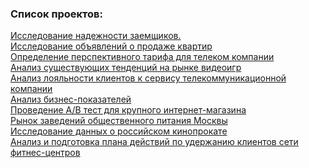<a></a> 
### Cписок проектов:
[Исследование надежности заемщиков.](https://github.com/olgaafonina/My_practikum_project/blob/main/Проект%20Банк.ipynb)<br>
[Исследование объявлений о продаже квартир](https://github.com/olgaafonina/My_practikum_project/blob/main/Проект%20квартиры.ipynb)<br>
[Определение перспективного тарифа для телеком компании](https://github.com/olgaafonina/My_practikum_project/blob/main/Проект%20Статистика.ipynb)<br>
[Анализ существующих тенденций на рынке видеоигр](https://github.com/olgaafonina/My_practikum_project/blob/main/Проект%20Компьютерные%20игры.ipynb)<br>
[Анализ лояльности клиентов к сервису телекоммуникационной компании](https://github.com/olgaafonina/My_practikum_project/blob/main/Анализ%20лояльности%20клиентов%20к%20сервису.ipynb)<br>
[Анализ бизнес-показателей](https://github.com/olgaafonina/My_practikum_project/blob/main/Маркетинговый%20анализ.ipynb)<br>
[Проведение A/B тест для крупного интернет-магазина](https://github.com/olgaafonina/My_practikum_project/blob/main/Проект%20АВ%20тест.ipynb)<br>
[Рынок заведений общественного питания Москвы](https://github.com/olgaafonina/My_practikum_project/blob/main/Рынок%20заведений%20общественного%20питания.ipynb)<br>
[Исследование данных о российском кинопрокате](https://github.com/olgaafonina/My_practikum_project/blob/main/Исследование%20данных%20о%20российском%20кинопрокате.ipynb)<br>
[Анализ и подготовка плана действий по удержанию клиентов сети фитнес-центров](https://github.com/olgaafonina/My_practikum_project/blob/main/Проект%20Машинное%20обучение.ipynb)<br>


